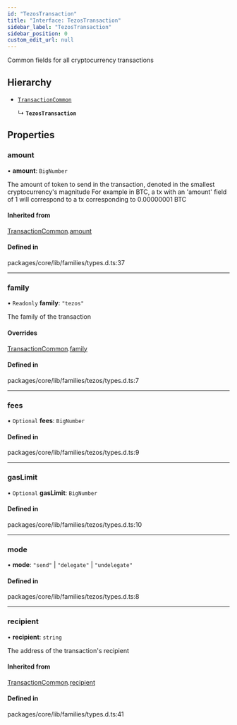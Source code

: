 ```yaml
---
id: "TezosTransaction"
title: "Interface: TezosTransaction"
sidebar_label: "TezosTransaction"
sidebar_position: 0
custom_edit_url: null
---
```


Common fields for all cryptocurrency transactions

## Hierarchy

- [`TransactionCommon`](TransactionCommon.md)

  ↳ **`TezosTransaction`**

## Properties

### amount

• **amount**: `BigNumber`

The amount of token to send in the transaction, denoted in the smallest cryptocurrency's magnitude
For example in BTC, a tx with an 'amount' field of 1 will correspond to a tx corresponding to 0.00000001 BTC

#### Inherited from

[TransactionCommon](TransactionCommon.md).[amount](TransactionCommon.md#amount)

#### Defined in

packages/core/lib/families/types.d.ts:37

___

### family

• `Readonly` **family**: ``"tezos"``

The family of the transaction

#### Overrides

[TransactionCommon](TransactionCommon.md).[family](TransactionCommon.md#family)

#### Defined in

packages/core/lib/families/tezos/types.d.ts:7

___

### fees

• `Optional` **fees**: `BigNumber`

#### Defined in

packages/core/lib/families/tezos/types.d.ts:9

___

### gasLimit

• `Optional` **gasLimit**: `BigNumber`

#### Defined in

packages/core/lib/families/tezos/types.d.ts:10

___

### mode

• **mode**: ``"send"`` \| ``"delegate"`` \| ``"undelegate"``

#### Defined in

packages/core/lib/families/tezos/types.d.ts:8

___

### recipient

• **recipient**: `string`

The address of the transaction's recipient

#### Inherited from

[TransactionCommon](TransactionCommon.md).[recipient](TransactionCommon.md#recipient)

#### Defined in

packages/core/lib/families/types.d.ts:41
